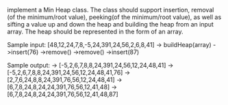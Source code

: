 implement a Min Heap class. The class should support insertion, removal (of the minimum/root value), peeking(of the minimum/root value), as well as sifting a value up and down the heap and building the heap from an input array. The heap should be represented in the form of an array.

Sample input: [48,12,24,7,8,-5,24,391,24,56,2,6,8,41]
-> buildHeap(array)
->insert(76)
->remove()
->remove()
->insert(87)

Sample output:
-> [-5,2,6,7,8,8,24,391,24,56,12,24,48,41]
-> [-5,2,6,7,8,8,24,391,24,56,12,24,48,41,76]
-> [2,7,6,24,8,8,24,391,76,56,12,24,48,41]
-> [6,7,8,24,8,24,24,391,76,56,12,41,48]
-> [6,7,8,24,8,24,24,391,76,56,12,41,48,87]
